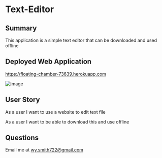 # Text-Editor

## Summary

This application is a simple text editor that can be downloaded and used offline

## Deployed Web Application

 https://floating-chamber-73639.herokuapp.com
 

![image](https://user-images.githubusercontent.com/93275343/166149316-3ff7bb5d-7c29-472c-b5ea-f8334d6b7ae4.png)

## User Story

As a user I want to use a website to edit text file

As a user I want to be able to download this and use offline

## Questions 

Email me at wy.smith722@gmail.com 
